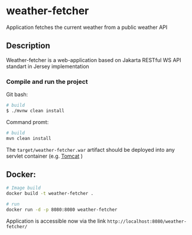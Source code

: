 # weather-fetcher
Application fetches the current weather from a public weather API

## Description

Weather-fetcher is a web-application based on Jakarta RESTful WS API standart in Jersey implementation


### Compile and run the project

Git bash:
```bash
# build
$ ./mvnw clean install
```

Command promt:
```bash
# build
mvn clean install
```

The `target/weather-fetcher.war` artifact should be deployed into any servlet container (e.g. [Tomcat](https://dlcdn.apache.org/tomcat/tomcat-10/v10.1.41/bin/apache-tomcat-10.1.41-windows-x64.zip) )


## Docker:

```bash
# Image build
docker build -t weather-fetcher .

# run
docker run -d -p 8080:8080 weather-fetcher
```

Application is accessible now via the link `http://localhost:8080/weather-fetcher/`

